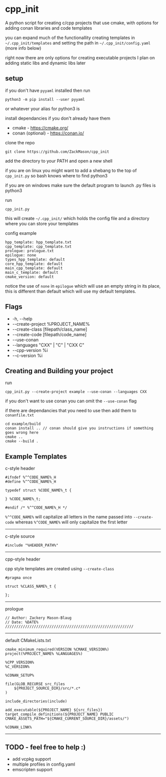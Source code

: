 # cpp_init
A python script for creating c/cpp projects that use cmake, with options for adding conan libraries and code templates

you can expand much of the functionallity creating templates in ```~/.cpp_init/templates``` and setting the path in ```~/.cpp_init/config.yaml``` (more info below)

right now there are only options for creating executable projects
I plan on adding static libs and dynamic libs later

## setup

if you don't have ```pyyaml``` installed then run
```
python3 -m pip install --user pyyaml
```
or whatever your alias for python3 is

install dependancies if you don't already have them
+ cmake - https://cmake.org/
+ conan (optional) - https://conan.io/ 

clone the repo

```
git clone https://github.com/ZackMason/cpp_init
```

add the directory to your PATH and open a new shell

if you are on linux you might want to add a shebang to the top of ```cpp_init.py``` so bash knows where to find python3 

if you are on windows make sure the default program to launch .py files is python3

run 
```
cpp_init.py
```

this will create ```~/.cpp_init/``` which holds the config file and a directory where you can store your templates

config example

```
hpp_template: hpp_template.txt
cpp_template: cpp_template.txt
prologue: prologue.txt
epilogue: none
types_hpp_template: default
core_hpp_template: default
main_cpp_template: default
main_c_template: default
cmake_version: default
```

notice the use of ```none``` in ```epilogue``` which will use an empty string in its place, this is different than default which
will use my default templates.

## Flags
+ -h, --help
+ --create-project %PROJECT_NAME%
+ --create-class [filepath/class_name]
+ --create-code [filepath/code_name]
+ --use-conan
+ --languages "CXX" | "C" | "CXX C"
+ --cpp-version %i
+ --c-version %i

## Creating and Building your project

run 
```
cpp_init.py --create-project example --use-conan --languages CXX
```
if you don't want to use conan you can omit the ```--use-conan``` flag

if there are dependancies that you need to use then add them to ```conanfile.txt```
```
cd example/build
conan install .. // conan should give you instructions if something goes wrong here
cmake ..
cmake --build .
```


## Example Templates

c-style header
```
#ifndef %^^CODE_NAME%_H
#define %^^CODE_NAME%_H

typedef struct %CODE_NAME%_t {

} %CODE_NAME%_t;

#endif /* %^^CODE_NAME%_H */
```

```%^^CODE_NAME%``` will capitalize all letters in the name passed into ```--create-code``` whereas
```%^CODE_NAME%``` will only capitalize the first letter

---

c-style source
```
#include "%HEADER_PATH%"
```

---

cpp-style header

cpp style templates are created using ```--create-class```

```
#pragma once

struct %CLASS_NAME%_t {

};
```
---

prologue
```
// Author: Zackery Mason-Blaug
// Date: %DATE%
//////////////////////////////////////////////////////////

```

---

default CMakeLists.txt
```
cmake_minimum_required(VERSION %CMAKE_VERSION%)
project(%PROJECT_NAME% %LANGUAGES%)

%CPP_VERSION%
%C_VERSION%

%CONAN_SETUP%

file(GLOB_RECURSE src_files 
    ${PROJECT_SOURCE_DIR}/src/*.c*
)

include_directories(include)

add_executable(${PROJECT_NAME} ${src_files})
target_compile_definitions(${PROJECT_NAME} PUBLIC CMAKE_ASSETS_PATH="${CMAKE_CURRENT_SOURCE_DIR}/assets/")

%CONAN_LINK%

```

---
## TODO - feel free to help :)

+ add vcpkg support
+ multiple profiles in config.yaml
+ emscripten support




